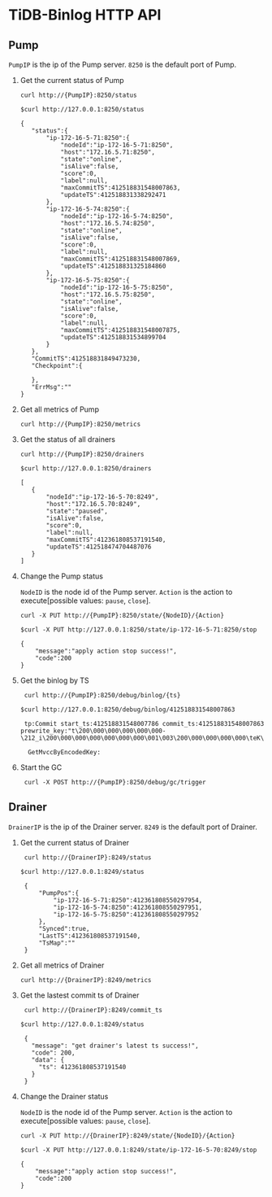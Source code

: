 # TiDB-Binlog HTTP API

## Pump

`PumpIP` is the ip of the Pump server. `8250` is the default port of Pump.

1. Get the current status of Pump

    ```shell
    curl http://{PumpIP}:8250/status
    ```

    ```shell
    $curl http://127.0.0.1:8250/status

   {
       "status":{
           "ip-172-16-5-71:8250":{
               "nodeId":"ip-172-16-5-71:8250",
               "host":"172.16.5.71:8250",
               "state":"online",
               "isAlive":false,
               "score":0,
               "label":null,
               "maxCommitTS":412518831548007863,
               "updateTS":412518831338292471
           },
           "ip-172-16-5-74:8250":{
               "nodeId":"ip-172-16-5-74:8250",
               "host":"172.16.5.74:8250",
               "state":"online",
               "isAlive":false,
               "score":0,
               "label":null,
               "maxCommitTS":412518831548007869,
               "updateTS":412518831325184860
           },
           "ip-172-16-5-75:8250":{
               "nodeId":"ip-172-16-5-75:8250",
               "host":"172.16.5.75:8250",
               "state":"online",
               "isAlive":false,
               "score":0,
               "label":null,
               "maxCommitTS":412518831548007875,
               "updateTS":412518831534899704
           }
       },
       "CommitTS":412518831849473230,
       "Checkpoint":{
   
       },
       "ErrMsg":""
   }
    ```

1. Get all metrics of Pump

    ```shell
    curl http://{PumpIP}:8250/metrics
    ```

1. Get the status of all drainers

    ```shell
    curl http://{PumpIP}:8250/drainers
    ```

    ```shell
    $curl http://127.0.0.1:8250/drainers

   [
       {
           "nodeId":"ip-172-16-5-70:8249",
           "host":"172.16.5.70:8249",
           "state":"paused",
           "isAlive":false,
           "score":0,
           "label":null,
           "maxCommitTS":412361808537191540,
           "updateTS":412518474704487076
       }
   ]
    ```
1. Change the Pump status

    `NodeID` is the node id of the Pump server. `Action` is the action to execute[possible values: `pause`, `close`].

    ```shell
    curl -X PUT http://{PumpIP}:8250/state/{NodeID}/{Action}
    ```

    ```shell
    $curl -X PUT http://127.0.0.1:8250/state/ip-172-16-5-71:8250/stop
    
    {
        "message":"apply action stop success!",
        "code":200
    }
    ```
   
1. Get the binlog by TS

   ```shell
    curl http://{PumpIP}:8250/debug/binlog/{ts}
   ```
   
   ```shell
   $curl http://127.0.0.1:8250/debug/binlog/412518831548007863
   
    tp:Commit start_ts:412518831548007786 commit_ts:412518831548007863 prewrite_key:"t\200\000\000\000\000\000-\212_i\200\000\000\000\000\000\000\001\003\200\000\000\000\000\teK\003\200\000\000\000\000\007\230L"
    
     GetMvccByEncodedKey:
   ```

1. Start the GC

   ```shell
    curl -X POST http://{PumpIP}:8250/debug/gc/trigger
   ```

## Drainer

 `DrainerIP` is the ip of the Drainer server. `8249` is the default port of Drainer.

1. Get the current status of Drainer

   ```shell
    curl http://{DrainerIP}:8249/status
   ```
   
   ```shell
   $curl http://127.0.0.1:8249/status
   
    {
        "PumpPos":{
            "ip-172-16-5-71:8250":412361808550297954,
            "ip-172-16-5-74:8250":412361808550297951,
            "ip-172-16-5-75:8250":412361808550297952
        },
        "Synced":true,
        "LastTS":412361808537191540,
        "TsMap":""
    }
   ```
   
1. Get all metrics of Drainer

    ```shell
    curl http://{DrainerIP}:8249/metrics
    ```

1. Get the lastest commit ts of Drainer

   ```shell
    curl http://{DrainerIP}:8249/commit_ts
   ```
   
   ```shell
   $curl http://127.0.0.1:8249/status
   
    {
      "message": "get drainer's latest ts success!",
      "code": 200,
      "data": {
        "ts": 412361808537191540
      }
    }
   ```

1. Change the Drainer status

    `NodeID` is the node id of the Pump server. `Action` is the action to execute[possible values: `pause`, `close`].

    ```shell
    curl -X PUT http://{DrainerIP}:8249/state/{NodeID}/{Action}
    ```

    ```shell
    $curl -X PUT http://127.0.0.1:8249/state/ip-172-16-5-70:8249/stop
    
    {
        "message":"apply action stop success!",
        "code":200
    }
    ```
